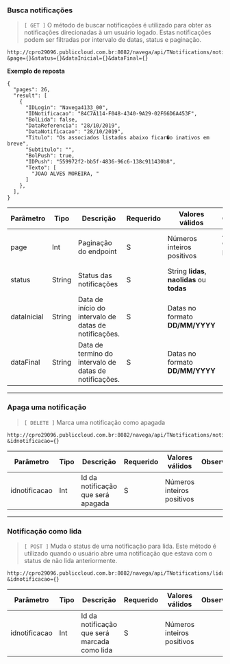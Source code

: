 ### Busca notificações
> `[ GET ]`  O método de buscar notificações é utilizado para obter as notificações direcionadas à um usuário logado. Estas notificações podem ser filtradas por intervalo de datas, status e paginação.

```
http://cpro29096.publiccloud.com.br:8082/navega/api/TNotifications/notifications?&page={}&status={}&dataInicial={}&dataFinal={}
```

**Exemplo de reposta**

```
{
  "pages": 26,
  "result": [
    {
      "IDLogin": "Navega4133_00",
      "IDNotificacao": "84C7A114-F048-4340-9A29-02F66D6A453F",
      "BolLida": false,
      "DataReferencia": "28/10/2019",
      "DataNotificacao": "28/10/2019",
      "Titulo": "Os associados listados abaixo ficar�o inativos em breve",
      "Subtitulo": "",
      "BolPush": true,
      "IDPush": "559972f2-bb5f-4836-96c6-138c911430b8",
      "Texto": [
        "JOAO ALVES MOREIRA, "
      ]
    },
  ],
}
```

|Parâmetro|Tipo|Descrição|Requerido|Valores válidos|Observações|
|--|--|--|--|--|--|
|page|Int|Paginação do endpoint|S|Números inteiros positivos|As páginas começam pelo número 1|
|status|String|Status das notificações|S|String **lidas**, **naolidas** ou **todas**||
|dataInicial|String|Data de início do intervalo de datas de notificações.|S|Datas no formato **DD/MM/YYYY**|
|dataFinal|String|Data de termino do intervalo de datas de notificações.|S|Datas no formato **DD/MM/YYYY**|

---

### Apaga uma notificação 
> `[ DELETE ]`  Marca uma notificação como apagada
 
```
http://cpro29096.publiccloud.com.br:8082/navega/api/TNotifications/notifications?&idnotificacao={}
```

|Parâmetro|Tipo|Descrição|Requerido|Valores válidos|Observações|
|--|--|--|--|--|--|
|idnotificacao|Int|Id da notificação que será apagada|S|Números inteiros positivos||

---

### Notificação como lida
> `[ POST ]` Muda o status de uma notificação para lida. Este método é utilizado quando o usuário abre uma notificação que estava com o status de não lida anteriormente.
 
```
http://cpro29096.publiccloud.com.br:8082/navega/api/TNotifications/lida?&idnotificacao={}
```

|Parâmetro|Tipo|Descrição|Requerido|Valores válidos|Observações|
|--|--|--|--|--|--|
|idnotificacao|Int|Id da notificação que será marcada como lida|S|Números inteiros positivos||
